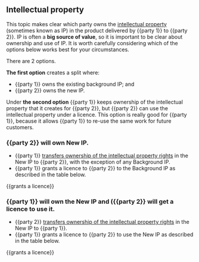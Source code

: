 ## Intellectual property

This topic makes clear which party owns the [intellectual property](https://github.com/lawpatch/dictionary/blob/master/intellectual_property.md) (sometimes known as IP) in the product delivered by {{party 1}} to {{party 2}}. IP is often a **big source of value**, so it is important to be clear about ownership and use of IP.  It is worth carefully considering which of the options below works best for your circumstances.

There are 2 options.

**The first option** creates a split where:
- {{party 1}} owns the existing background IP; and
- {{party 2}} owns the new IP.

Under **the second option** {{party 1}} keeps ownership of the intellectual property that it creates for {{party 2}}, but {{party 2}} can use the intellectual property under a licence.  This option is really good for {{party 1}}, because it allows {{party 1}} to re-use the same work for future customers.

### {{party 2}} will own New IP.

- {{party 1}} [transfers ownership of the intellectual property rights](https://github.com/lawpatch/au-ip_transfer/blob/e1f03c73bd15e8ddfa281aeff129154f734eff71/au-ip_transfer.md) in the New IP to {{party 2}}, with the exception of any Background IP.
- {{party 1}} grants a licence to {{party 2}} to the Background IP as described in the table below.

{{grants a licence}}

### {{party 1}} will own the New IP and ({{party 2}} will get a licence to use it.

- {{party 2}} [transfers ownership of the intellectual property rights](https://github.com/lawpatch/au-ip_transfer/blob/e1f03c73bd15e8ddfa281aeff129154f734eff71/au-ip_transfer.md) in the New IP to {{party 1}}.
- {{party 1}} grants a licence to {{party 2}} to use the New IP as described in the table below.

{{grants a licence}}
